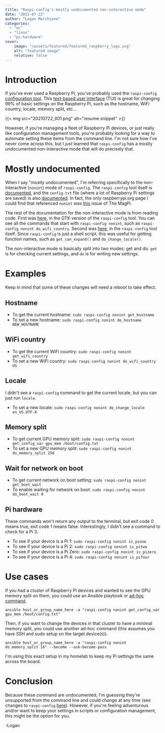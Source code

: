 ```yaml
---
title: "Raspi-config's mostly undocumented non-interactive mode"
date: "2021-07-22"
author: "Logan Marchione"
categories: 
  - "oc"
  - "linux"
  - "pc-hardware"
cover:
    image: "/assets/featured/featured_raspberry_logo.svg"
    alt: "featured image"
    relative: false
---
```


# Introduction

If you've ever used a Raspberry Pi, you've probably used the `raspi-config` [configuration tool](https://www.raspberrypi.org/documentation/configuration/raspi-config.md). This [text-based user interface](https://en.wikipedia.org/wiki/Text-based_user_interface) (TUI) is great for changing 99% of basic settings on the Raspberry Pi, such as the hostname, WiFi country, locale, memory split, etc...

{{< img src="20210722_001.png" alt="resume snippet" >}}

However, if you're managing a fleet of Raspberry Pi devices, or just really like configuration management tools, you're probably looking for a way to automate setting these items from the command line. I'm not sure how I've never come across this, but I _just_ learned that `raspi-config` has a mostly undocumented non-interactive mode that will do precisely that.

# Mostly undocumented

When I say "mostly undocumented", I'm referring specifically to the non-interactive (`nonint`) mode of `raspi-config`. The `raspi-config` tool itself is [documented](https://www.raspberrypi.org/documentation/configuration/raspi-config.md), and the `config.txt` file (where a lot of Raspberry Pi settings are saved) is also [documented](https://www.raspberrypi.org/documentation/configuration/config-txt/README.md). In fact, the only raspberrypi.org page I could find that referenced `nonint` was [this](https://www.raspberrypi.org/magpi-issues/MagPi-EduEdition02.pdf) issue of The MagPi. 

The rest of the documentation for the non-interactive mode is from reading code. First was [here](https://github.com/raspberrypi-ui/rc_gui/blob/master/src/rc_gui.c), in the GTK version of the `raspi-config` tool. You can see all the commands that start with `raspi-config nonint`, such as `raspi-config nonint do_wifi_country`. Second was [here](https://github.com/RPi-Distro/raspi-config/blob/master/raspi-config), in the `raspi-config` tool itself. Since `raspi-config` is just a shell script, this was useful for getting function names, such as `get_can_expand()` and `do_change_locale()`.

The non-interactive mode is basically split into two modes: get and do. `get` is for checking current settings, and `do` is for writing new settings.

# Examples

Keep in mind that some of these changes will need a reboot to take effect.

## Hostname

* To get the current hostname: `sudo raspi-config nonint get_hostname`
* To set a new hostname: `sudo raspi-config nonint do_hostname NEW_HOSTNAME`

## WiFi country

* To get the current WiFi country: `sudo raspi-config nonint get_wifi_country`
* To set a new WiFi country: `sudo raspi-config nonint do_wifi_country US`

## Locale

I didn't see a `raspi-config` command to get the current locale, but you can just run `locale`.

* To set a new locale: `sudo raspi-config nonint do_change_locale en_US.UTF-8`

## Memory split

* To get current GPU memory split: `sudo raspi-config nonint get_config_var gpu_mem /boot/config.txt`
* To set a new GPU memory split: `sudo raspi-config nonint do_memory_split 256`

## Wait for network on boot

* To get current network on boot setting: `sudo raspi-config nonint get_boot_wait`
* To enable waiting for network on boot: `sudo raspi-config nonint do_boot_wait 0`

## Pi hardware

These commands won't return any output to the terminal, but exit code 0 means true, exit code 1 means false. Interestingly, I didn't see a command to check for a Pi 3.

* To see if your device is a Pi 1: `sudo raspi-config nonint is_pione`
* To see if your device is a Pi 2: `sudo raspi-config nonint is_pitwo`
* To see if your device is a Pi Zero: `sudo raspi-config nonint is_pizero`
* To see if your device is a Pi 4: `sudo raspi-config nonint is_pifour`

# Use cases

If you had a cluster of Raspberry Pi devices and wanted to see the GPU memory split on them, you could use an Ansible playbook or [ad-hoc command](https://docs.ansible.com/ansible/latest/user_guide/intro_adhoc.html).

```
ansible host_or_group_name_here -a "raspi-config nonint get_config_var gpu_mem /boot/config.txt"
```

Then, if you want to change the devices in that cluster to have a minimal memory split, you could use another ad-hoc command (this assumes you have SSH and sudo setup on the target device(s)).

```
ansible host_or_group_name_here -a "raspi-config nonint do_memory_split 16" --become --ask-become-pass
```

I'm using this exact setup in my homelab to keep my Pi settings the same across the board.

# Conclusion

Because these command are undocumented, I'm guessing they're unsupported from the command line and could change at any time (see changes to `raspi-config` [here](https://github.com/RPi-Distro/raspi-config/commits/master)). However, if you're feeling adventurous and/or want to keep your settings in scripts or configuration management, this might be the option for you.

\-Logan